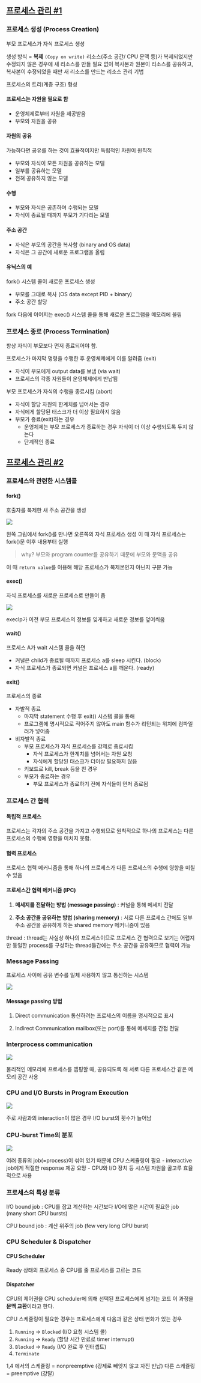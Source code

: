 ## [프로세스 관리 #1](https://core.ewha.ac.kr/publicview/C0101020140321144554159683?vmode=f)

### 프로세스 생성 (Process Creation)

부모 프로세스가 자식 프로세스 생성

생성 방식 = **복제** `(Copy on write)`
리소스(주소 공간/ CPU 문맥 등)가 복제되었지만 수정되지 않은 경우에 새 리소스를 만들 필요 없이 복사본과 원본이 리소스를 공유하고, 복사본이 수정되었을 때만 새 리소스를 만드는 리소스 관리 기법

프로세스의 트리(계층 구조) 형성

#### 프로세스는 **자원**을 필요로 함

- 운영체제로부터 자원을 제공받음
- 부모와 자원을 공유

#### 자원의 공유

가능하다면 공유를 하는 것이 효율적이지만 독립적인 자원이 원칙적

- 부모와 자식이 모든 자원을 공유하는 모델
- 일부를 공유하는 모델
- 전혀 공유하지 않는 모델

#### 수행

- 부모와 자식은 공존하며 수행되는 모델
- 자식이 종료될 때까지 부모가 기다리는 모델

#### 주소 공간

- 자식은 부모의 공간을 복사함 (binary and OS data)
- 자식은 그 공간에 새로운 프로그램을 올림

#### 유닉스의 예

fork() 시스템 콜이 새로운 프로세스 생성

- 부모를 그대로 복사 (OS data except PID + binary)
- 주소 공간 할당

fork 다음에 이어지는 exec() 시스템 콜을 통해 새로운 프로그램을 메모리에 올림

### 프로세스 종료 (Process Termination)

항상 자식이 부모보다 먼저 종료되어야 함.

프로세스가 마지막 명령을 수행한 후 운영체제에게 이를 알려줌 (exit)

- 자식이 부모에게 output data를 보냄 (via wait)
- 프로세스의 각종 자원들이 운영체제에게 반납됨

부모 프로세스가 자식의 수행을 종료시킴 (abort)

- 자식이 할당 자원의 한계치를 넘어서는 경우
- 자식에게 할당된 태스크가 더 이상 필요하지 않음
- 부모가 종료(exit)하는 경우
  - 운영체제는 부모 프로세스가 종료하는 경우 자식이 더 이상 수행되도록 두지 않는다
  - 단계적인 종료

## [프로세스 관리 #2](https://core.ewha.ac.kr/publicview/C0101020140325134428879622?vmode=f)

### 프로세스와 관련한 시스템콜

#### fork()

호출자를 복제한 새 주소 공간을 생성

![](https://i.imgur.com/s2W9KTU.png)

왼쪽 그림에서 fork()를 만나면 오른쪽의 자식 프로세스 생성
이 때 자식 프로세스는 fork()문 이후 내용부터 실행

> why? 부모와 program counter를 공유하기 때문에 부모와 문맥을 공유

이 때 `return value`를 이용해 해당 프로세스가 복제본인지 아닌지 구분 가능

#### exec()

자식 프로세스를 새로운 프로세스로 만들어 줌

![](https://i.imgur.com/AB6BN9y.png)

execlp가 이전 부모 프로세스의 정보를 잊게하고 새로운 정보를 덮어씌움

#### wait()

프로세스 A가 wait 시스템 콜을 하면

- 커널은 child가 종료될 때까지 프로세스 a를 sleep 시킨다. (block)
- 자식 프로세스가 종료되면 커널은 프로세스 a를 깨운다. (ready)

#### exit()

프로세스의 종료

- 자발적 종료
  - 마지막 statement 수행 후 exit() 시스템 콜을 통해
  - 프로그램에 명시적으로 적어주지 않아도 main 함수가 리턴되는 위치에 컴파일러가 넣어줌
- 비자발적 종료
  - 부모 프로세스가 자식 프로세스를 강제로 종료시킴
    - 자식 프로세스가 한계치를 넘어서는 자원 요청
    - 자식에게 할당된 태스크가 더이상 필요하지 않음
  - 키보드로 kill, break 등을 친 경우
  - 부모가 종료하는 경우
    - 부모 프로세스가 종료하기 전에 자식들이 먼저 종료됨

### 프로세스 간 협력

#### 독립적 프로세스

프로세스는 각자의 주소 공간을 가지고 수행되므로 원칙적으로 하나의 프로세스는 다른 프로세스의 수행에 영향을 미치지 못함.

#### 협력 프로세스

프로세스 협력 메커니즘을 통해 하나의 프로세스가 다른 프로세스의 수행에 영향을 미칠 수 있음

#### 프로세스간 협력 메커니즘 (IPC)

1. **메세지를 전달하는 방법 (message passing)**
   : 커널을 통해 메세지 전달

2. **주소 공간을 공유하는 방법 (sharing memory)**
   : 서로 다른 프로세스 간에도 일부 주소 공간을 공유하게 하는 shared memory 메커니즘이 있음

thread : thread는 사실상 하나의 프로세스이므로 프로세스 간 협력으로 보기는 어렵지만 동일한 process를 구성하는 thread들간에는 주소 공간을 공유하므로 협력이 가능

### Message Passing

프로세스 사이에 공유 변수를 일체 사용하지 않고 통신하는 시스템

![](https://i.imgur.com/jHX5j7Q.png)

#### Message passing 방법

1. Direct communication
   통신하려는 프로세스의 이름을 명시적으로 표시

2. Indirect Communication
   mailbox(또는 port)를 통해 메세지를 간접 전달

### Interprocess communication

![](https://i.imgur.com/bsQkTz8.png)

물리적인 메모리에 프로세스를 맵핑할 때, 공유되도록 해 서로 다른 프로세스간 같은 메모리 공간 사용

### CPU and I/O Bursts in Program Execution

![](https://i.imgur.com/U0SPjUi.png)

주로 사람과의 interaction이 많은 경우 I/O burst의 횟수가 늘어남

### CPU-burst Time의 분포

![](https://i.imgur.com/Bz0XRSI.png)

여러 종류의 job(=process)이 섞여 있기 때문에 CPU 스케쥴링이 필요 - interactive job에게 적절한 response 제공 요망 - CPU와 I/O 장치 등 시스템 자원을 골고루 효율적으로 사용

### 프로세스의 특성 분류

I/O bound job : CPU를 잡고 계산하는 시간보다 I/O에 많은 시간이 필요한 job
(many short CPU bursts)

CPU bound job : 계산 위주의 job
(few very long CPU burst)

### CPU Scheduler & Dispatcher

#### CPU Scheduler

Ready 상태의 프로세스 중 CPU를 줄 프로세스를 고르는 코드

#### Dispatcher

CPU의 제어권을 CPU scheduler에 의해 선택된 프로세스에게 넘기는 코드
이 과정을 **문맥 교환**이라고 한다.

CPU 스케쥴링이 필요한 경우는 프로세스에게 다음과 같은 상태 변화가 있는 경우

1. `Running` -> `Blocked` (I/O 요청 시스템 콜)
2. `Running` -> `Ready` (할당 시간 만료로 timer interrupt)
3. `Blocked` -> `Ready` (I/O 완료 후 인터셉트)
4. `Terminate`

1,4 에서의 스케쥴링 = nonpreemptive (강제로 빼앗지 않고 자진 반납)
다른 스케쥴링 = preemptive (강탈)
